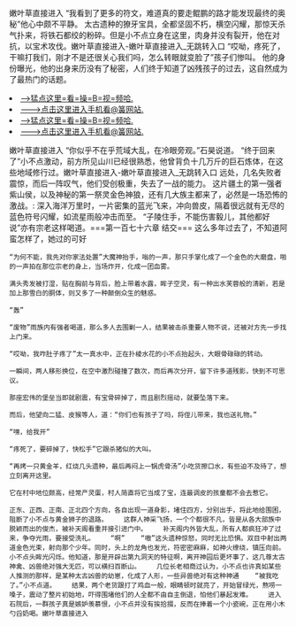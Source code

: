 嫩叶草直接进入    “我看到了更多的符文，难道真的要走鲲鹏的路才能发现最终的奥秘”他心中颇不平静。    太古遗种的獠牙宝具，全都坚固不朽，横空闪耀，那惊天杀气扑来，将铁石都绞的粉碎。但是小不点立身在这里，肉身并没有裂开，他在对抗，以宝术攻伐。嫩叶草直接进入-嫩叶草直接进入_无跳转入口    “哎呦，疼死了，干嘛打我们，刚才不是还很关心我们吗，怎么转眼就变脸了”孩子们惨叫。    他的身份曝光，他的出身来历没有了秘密，人们终于知道了凶残孩子的过去，这自然成为了最热门的话题。

<li><a href="http://kxejuj212.sg925.xyz/#md_1026">-->猛点这里=看=操=B=视=频哈.</a></li>
<li><a href="http://kxejuj212.sg925.xyz/#md_1026">--->点击这里进入手机看@簧网站.</a></li>





<li><a href="http://kxejuj212.sg925.xyz/#md_1026">-->猛点这里=看=操=B=视=频哈.</a></li>
<li><a href="http://kxejuj212.sg925.xyz/#md_1026">--->点击这里进入手机看@簧网站.</a></li>



嫩叶草直接进入    “你似乎不在乎荒域大乱，在冷眼旁观。”石昊说道。    “终于回来了”小不点激动，前方所见山川已经很熟悉，他曾背负十几万斤的巨石炼体，在这些地域修行过。嫩叶草直接进入-嫩叶草直接进入_无跳转入口    远处，几名失败者震惊，而后一阵叹气，他们受创极重，失去了一战的能力。
    这片疆土的第一强者紫山侯，以及神秘的第一祭灵金色神狼，还有几大族主都来了，必然是一场恐怖的激战。:    深入海洋万里时，一片密集的蓝光飞来，冲向兽皮，隔着很远就有无尽的蓝色符号闪耀，如流星雨般冲击而至。    “子陵住手，不能伤害毅儿，其他都好说”亦有宗老这样喝道。===第一百七十六章 结交===    这么多年过去了，不知道阿蛮怎样了，她过的可好

    “为何不能，我先对你家法处置”大魔神抬手，嗡的一声，那只手掌化成了一个金色的大磨盘，啪的一声拍在那位宗老的身上，当场炸开，化成一团血雾。

    满头秀发被打湿，贴在胸前与背后，脸上带着水露，眸子空灵，有一种出水芙蓉般的清新，若是加上那雪白的胴体，则又多了一种颠倒众生的魅惑。

    “轰”

    “废物”雨族内有强者喝道，那么多人去围剿一人，结果被击杀重要人物不说，还被对方先一步找上门来。

    “哎呦，我咋肚子疼了”太一真水中，正在扑棱水花的小不点抬起头，大眼骨碌碌的转动。

    一瞬间，两人移形换位，在空中激烈碰撞了数次，而后再次分开，留下许多道残影，快到不可思议。

    那座宏伟的堡垒当即就剧震，有宝骨碎掉了，而且剧烈摇动，就要坠落下来。

    而后，他望向二猛、皮猴等人，道：“你们也有孩子了吗，将侄儿带来，我也送礼物。”

    “嘿，给我开”

    “疼死了，要碎掉了，快松手”它跟杀猪似的大叫。

    “再烤一只黄金羊，红烧几头遗种，最后再闷上一锅虎骨汤”小吃货擦口水，有些迫不及待了，想立刻离开这里。

    它在村中地位颇高，经常产灵蛋，村人简直将它当成了宝，连最调皮的孩童都不会去惹它。

    正东、正西、正南、正北四个方向，各自出现一道身影，堵住四方，分别出手，将此地给围困，阻断了小不点与黄金狮子的退路。    这群人神采飞扬，一个个都很不凡，皆是从各大部族中脱颖而出的俊杰，被补天阁看重并接引进门中。    补天阁内外皆大乱，所有人都疯狂冲了过来，争夺光雨，要接受洗礼。    “啊”    “嗷”这头遗种惊怒，同时无比恐惧。双目中射出两道金色光束，射向那个少年。同时，头上的龙角也发光，符密密麻麻，如神火缭绕，镇压向前。    小不点头眸光闪烁。他知道，那是开辟出第九洞天的特征啊，离开神园后更坏事了，这几尊太古神禽、凶兽绝对强大无匹，可以横扫百断山。    几位长老相商过认为，小不点也许真如某些人推测的那样，是某种太古凶兽的幼崽，化成了人形，一些异兽绝对有这种神通    “被我吃了。”小不点道。    结果，两个老货跟打了鸡血一般，眼睛顿时就亮了，开始冒绿光，熬唠一嗓子，震动了整片初始地，吓得围堵他们的人全都不由自主倒退，怕他们暴起发难。    进入石院后，一群孩子真是嫉妒羡慕恨，小不点并没有挨拾掇，反而在捧着一个小瓷碗，正在用小木勺舀奶喝。嫩叶草直接进入
